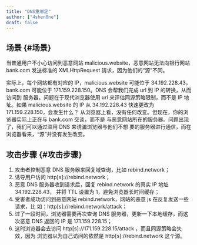 ```yaml
---
title: "DNS重绑定"
author: ["4shen0ne"]
draft: false
---
```


## 场景 {#场景}

当普通用户不小心访问到恶意网站 malicious.website，恶意网站无法向银行网站
bank.com 发送标准的 XMLHttpRequest 请求，因为他们的“源”不同。

实际上，每个网站都有对应的 IP，malicious.website 可能位于 34.192.228.43，
bank.com 可能位于 171.159.228.150。DNS 会帮我们完成 url 到 IP 的转换，从而访问到
服务器。问题在于现代浏览器使用 url 来评估同源策略限制，而不是 IP 地址。如果
malicious.website 的 IP 从 34.192.228.43 快速更改为 171.159.228.150，会发生什么？
从浏览器上看，没有任何改变。但现在，你的浏览器实际上正在与 bank.com 交谈，而不是
与恶意网站所在的服务器。问题出现了，我们可以通过滥用 DNS 来诱骗浏览器与他们不想
要的服务器进行通信，而在浏览器看来，“源”并没有发生改变。


## 攻击步骤 {#攻击步骤}

1.  攻击者控制恶意 DNS 服务器来回复域查询，比如 rebind.network；
2.  诱导用户访问 http[s]://rebind.network；
3.  恶意 DNS 服务器收到请求后，回复 rebind.network 的真实 IP 地址 34.192.228.43，
    并将 TTL 设置为 1，避免浏览器长时间缓存；
4.  受害者成功访问到恶意网站 rebind.network，网站的恶意 js 在反复发送一些请求，比
    如：http[s]://rebind.network/attack；
5.  过了一段时间，浏览器需要再次查询 DNS 服务器，更新一下本地缓存，而这次恶意 DNS
    返回的 IP 是 171.159.228.15；
6.  这时浏览器会去访问 http[s]://171.159.228.15/attack ，而且同源策略会失效，因为
    浏览器以为自己访问的依然是 http[s]://rebind.network 这个源。
